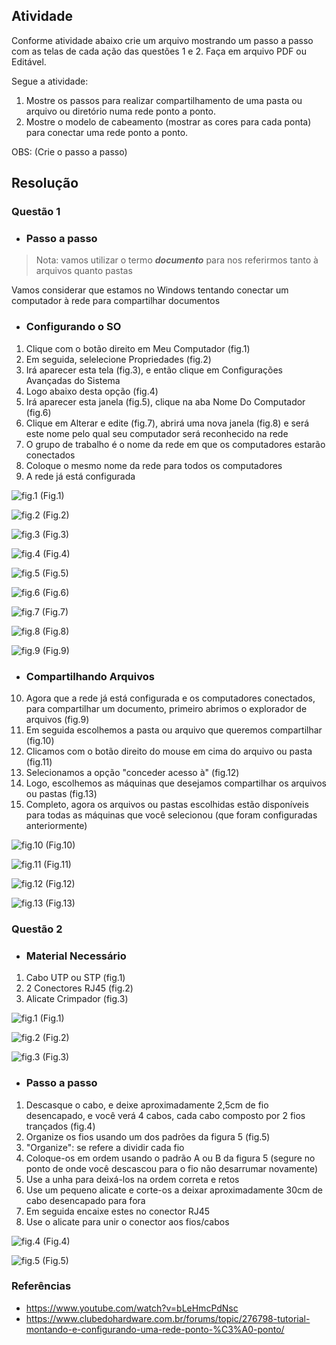 ## Atividade
Conforme atividade abaixo crie um arquivo mostrando um passo a passo com as telas de cada ação das questões 1 e 2. Faça em arquivo PDF ou Editável. 

Segue a atividade:
1. Mostre os passos para realizar compartilhamento de uma pasta ou arquivo ou diretório numa rede ponto a ponto.
2. Mostre o modelo de cabeamento (mostrar as cores para cada ponta) para conectar uma rede ponto a ponto.

OBS: (Crie o passo a passo)

## Resolução

### Questão 1
- ### Passo a passo
> Nota: vamos utilizar o termo **_documento_** para nos referirmos tanto à arquivos quanto pastas

Vamos considerar que estamos no Windows tentando conectar um 
computador à rede para compartilhar documentos

- ### Configurando o SO
1. Clique com o botão direito em Meu Computador (fig.1)
2. Em seguida, selelecione Propriedades (fig.2)
3. Irá aparecer esta tela (fig.3), e então clique em Configurações Avançadas do Sistema
4. Logo abaixo desta opção (fig.4)
5. Irá aparecer esta janela (fig.5), clique na aba Nome Do Computador (fig.6)
6. Clique em Alterar e edite (fig.7), abrirá uma nova janela (fig.8) e será este nome pelo qual seu computador será reconhecido na rede
7. O grupo de trabalho é o nome da rede em que os computadores estarão conectados
8. Coloque o mesmo nome da rede para todos os computadores
9. A rede já está configurada

![fig.1](./assets/step-1.png)
(Fig.1)

![fig.2](./assets/step-2.png)
(Fig.2)

![fig.3](./assets/step-3.png)
(Fig.3)

![fig.4](./assets/step-4.png)
(Fig.4)

![fig.5](./assets/step-5.png)
(Fig.5)

![fig.6](./assets/step-6.png)
(Fig.6)

![fig.7](./assets/step-7.png)
(Fig.7)

![fig.8](./assets/step-8.png)
(Fig.8)

![fig.9](./assets/step-9.png)
(Fig.9)


- ### Compartilhando Arquivos
10. Agora que a rede já está configurada e os computadores conectados, para compartilhar um documento, primeiro abrimos o explorador de arquivos (fig.9)
11. Em seguida escolhemos a pasta ou arquivo que queremos compartilhar (fig.10)
12. Clicamos com o botão direito do mouse em cima do arquivo ou pasta (fig.11)
13. Selecionamos a opção "conceder acesso à" (fig.12)
14. Logo, escolhemos as máquinas que desejamos compartilhar os arquivos ou pastas (fig.13)
15. Completo, agora os arquivos ou pastas escolhidas estão disponíveis para todas as máquinas que você selecionou (que foram configuradas anteriormente)

![fig.10](./assets/step-10.png)
(Fig.10)

![fig.11](./assets/step-11.png)
(Fig.11)

![fig.12](./assets/step-12.png)
(Fig.12)

![fig.13](./assets/step-13.png)
(Fig.13)


### Questão 2
- ### Material Necessário
1. Cabo UTP ou STP (fig.1)
2. 2 Conectores RJ45 (fig.2)
3. Alicate Crimpador (fig.3)

![fig.1](./assets/cabo-utp.jpg)
(Fig.1)

![fig.2](./assets/rj.jpg)
(Fig.2)

![fig.3](./assets/alicate.jpg)
(Fig.3)

- ### Passo a passo
1. Descasque o cabo, e deixe aproximadamente 2,5cm de fio desencapado, e você verá 4 cabos, cada cabo composto por 2 fios trançados (fig.4)
2. Organize os fios usando um dos padrões da figura 5 (fig.5)
3. "Organize": se refere a dividir cada fio
4. Coloque-os em ordem usando o padrão A ou B da figura 5 (segure no ponto de onde você descascou para o fio não desarrumar novamente)
5. Use a unha para deixá-los na ordem correta e retos
6. Use um pequeno alicate e corte-os a deixar aproximadamente 30cm de cabo desencapado para fora
7. Em seguida encaixe estes no conector RJ45
8. Use o alicate para unir o conector aos fios/cabos

![fig.4](./assets/cabo.jpg)
(Fig.4)

![fig.5](./assets/rede-padroes.gif)
(Fig.5)

### Referências
- https://www.youtube.com/watch?v=bLeHmcPdNsc
- https://www.clubedohardware.com.br/forums/topic/276798-tutorial-montando-e-configurando-uma-rede-ponto-%C3%A0-ponto/
